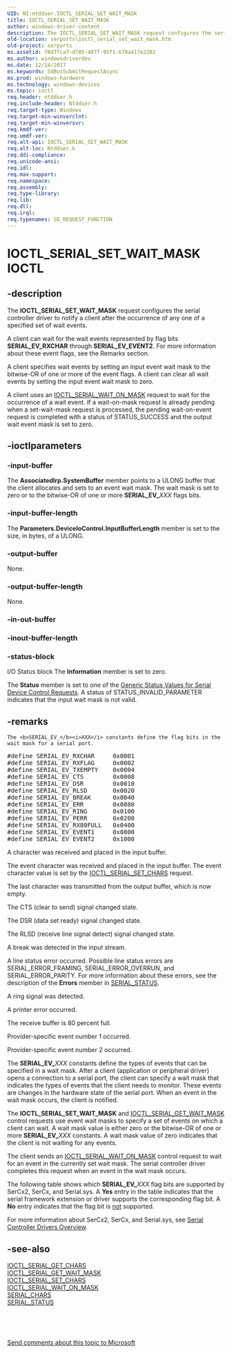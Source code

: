 ```yaml
---
UID: NI:ntddser.IOCTL_SERIAL_SET_WAIT_MASK
title: IOCTL_SERIAL_SET_WAIT_MASK
author: windows-driver-content
description: The IOCTL_SERIAL_SET_WAIT_MASK request configures the serial controller driver to notify a client after the occurrence of any one of a specified set of wait events.
old-location: serports\ioctl_serial_set_wait_mask.htm
old-project: serports
ms.assetid: 78d7fca7-d705-407f-95f1-670a417e2202
ms.author: windowsdriverdev
ms.date: 12/14/2017
ms.keywords: SdBusSubmitRequestAsync
ms.prod: windows-hardware
ms.technology: windows-devices
ms.topic: ioctl
req.header: ntddser.h
req.include-header: Ntddser.h
req.target-type: Windows
req.target-min-winverclnt: 
req.target-min-winversvr: 
req.kmdf-ver: 
req.umdf-ver: 
req.alt-api: IOCTL_SERIAL_SET_WAIT_MASK
req.alt-loc: Ntddser.h
req.ddi-compliance: 
req.unicode-ansi: 
req.idl: 
req.max-support: 
req.namespace: 
req.assembly: 
req.type-library: 
req.lib: 
req.dll: 
req.irql: 
req.typenames: SD_REQUEST_FUNCTION
---
```


# IOCTL_SERIAL_SET_WAIT_MASK IOCTL



## -description
The <b>IOCTL_SERIAL_SET_WAIT_MASK</b> request configures the serial controller driver to notify a client after the occurrence of any one of a specified set of wait events.

A client can wait for the wait events represented by flag bits <b>SERIAL_EV_RXCHAR</b> through <b>SERIAL_EV_EVENT2</b>. For more information about these event flags, see the Remarks section.

A client specifies wait events by setting an input event wait mask to the bitwise-OR of one or more of the event flags. A client can clear all wait events by setting the input event wait mask to zero.

A client uses an <a href="..\ntddser\ni-ntddser-ioctl_serial_wait_on_mask.md">IOCTL_SERIAL_WAIT_ON_MASK</a> request to wait for the occurrence of a wait event. If a wait-on-mask request is already pending when a set-wait-mask request is processed, the pending wait-on-event request is completed with a status of STATUS_SUCCESS and the output wait event mask is set to zero.



## -ioctlparameters

### -input-buffer
The <b>AssociatedIrp.SystemBuffer</b> member points to a ULONG buffer that the client allocates and sets to an event wait mask. The wait mask is set to zero or to the bitwise-OR of one or more <b>SERIAL_EV_</b><i>XXX</i> flags bits.


### -input-buffer-length
The <b>Parameters.DeviceIoControl.InputBufferLength</b> member is set to the size, in bytes, of a ULONG.


### -output-buffer
None.


### -output-buffer-length
None.


### -in-out-buffer

<text></text>

### -inout-buffer-length

<text></text>

### -status-block
I/O Status block
The <b>Information</b> member is set to zero.

The <b>Status</b> member is set to one of the <a href="serial_device_control_requests.htm#generic_status_values_for_serial_device_control_requests">Generic Status Values for Serial Device Control Requests</a>. A status of STATUS_INVALID_PARAMETER indicates that the input wait mask is not valid.


## -remarks

    The <b>SERIAL_EV_</b><i>XXX</i> constants define the flag bits in the wait mask for a serial port.
   


<pre class="syntax">#define SERIAL_EV_RXCHAR     0x0001
#define SERIAL_EV_RXFLAG     0x0002
#define SERIAL_EV_TXEMPTY    0x0004
#define SERIAL_EV_CTS        0x0008
#define SERIAL_EV_DSR        0x0010
#define SERIAL_EV_RLSD       0x0020
#define SERIAL_EV_BREAK      0x0040
#define SERIAL_EV_ERR        0x0080
#define SERIAL_EV_RING       0x0100
#define SERIAL_EV_PERR       0x0200
#define SERIAL_EV_RX80FULL   0x0400
#define SERIAL_EV_EVENT1     0x0800
#define SERIAL_EV_EVENT2     0x1000</pre>




A character was received and placed in the input buffer.

The event character was received and placed in the input buffer. The event character value is set by the <a href="..\ntddser\ni-ntddser-ioctl_serial_set_chars.md">IOCTL_SERIAL_SET_CHARS</a> request.

The last character was transmitted from the output buffer, which is now empty.

The CTS (clear to send) signal changed state.

The DSR (data set ready) signal changed state.

The RLSD (receive line signal detect) signal changed state.

A break was detected in the input stream.

A line status error occurred. Possible line status errors are SERIAL_ERROR_FRAMING, SERIAL_ERROR_OVERRUN, and SERIAL_ERROR_PARITY. For more information about these errors, see the description of the <b>Errors</b> member in <a href="..\ntddser\ns-ntddser-_serial_status.md">SERIAL_STATUS</a>.

A ring signal was detected.

A printer error occurred.

The receive buffer is 80 percent full.

Provider-specific event number 1 occurred.

Provider-specific event number 2 occurred.

The <b>SERIAL_EV_</b><i>XXX</i> constants define the types of events that can be specified in a wait mask. After a client (application or peripheral driver) opens a connection to a serial port, the client can specify a wait mask that indicates the types of events that the client needs to monitor. These events are changes in the hardware state of the serial port. When an event in the wait mask occurs, the client is notified.

The <b>IOCTL_SERIAL_SET_WAIT_MASK</b> and <a href="..\ntddser\ni-ntddser-ioctl_serial_get_wait_mask.md">IOCTL_SERIAL_GET_WAIT_MASK</a> control requests use event wait masks to specify a set of events on which a client can wait. A wait mask value is either zero or the bitwise-OR of one or more <b>SERIAL_EV_</b><i>XXX</i> constants. A wait mask value of zero indicates that the client is not waiting for any events.

The client sends an <a href="..\ntddser\ni-ntddser-ioctl_serial_wait_on_mask.md">IOCTL_SERIAL_WAIT_ON_MASK</a> control request to wait for an event in the currently set wait mask. The serial controller driver completes this request when an event in the wait mask occurs.

The following table shows which <b>SERIAL_EV_</b><i>XXX</i> flag bits are supported by SerCx2, SerCx, and Serial.sys. A <b>Yes</b> entry in the table indicates that the serial framework extension or driver supports the corresponding flag bit. A <b>No</b> entry indicates that the flag bit is <u>not</u> supported.

For more information about SerCx2, SerCx, and Serial.sys, see <a href="https://msdn.microsoft.com/1EA0221E-0F68-429B-9DA5-4AE2D3394A09">Serial Controller Drivers Overview</a>.


## -see-also
<dl>
<dt>
<a href="..\ntddser\ni-ntddser-ioctl_serial_get_chars.md">IOCTL_SERIAL_GET_CHARS</a>
</dt>
<dt>
<a href="..\ntddser\ni-ntddser-ioctl_serial_get_wait_mask.md">IOCTL_SERIAL_GET_WAIT_MASK</a>
</dt>
<dt>
<a href="..\ntddser\ni-ntddser-ioctl_serial_set_chars.md">IOCTL_SERIAL_SET_CHARS</a>
</dt>
<dt>
<a href="..\ntddser\ni-ntddser-ioctl_serial_wait_on_mask.md">IOCTL_SERIAL_WAIT_ON_MASK</a>
</dt>
<dt>
<a href="..\ntddser\ns-ntddser-_serial_chars.md">SERIAL_CHARS</a>
</dt>
<dt>
<a href="..\ntddser\ns-ntddser-_serial_status.md">SERIAL_STATUS</a>
</dt>
</dl>
 

 

<a href="mailto:wsddocfb@microsoft.com?subject=Documentation%20feedback [serports\serports]:%20IOCTL_SERIAL_SET_WAIT_MASK control code%20 RELEASE:%20(12/14/2017)&amp;body=%0A%0APRIVACY STATEMENT%0A%0AWe use your feedback to improve the documentation. We don't use your email address for any other purpose, and we'll remove your email address from our system after the issue that you're reporting is fixed. While we're working to fix this issue, we might send you an email message to ask for more info. Later, we might also send you an email message to let you know that we've addressed your feedback.%0A%0AFor more info about Microsoft's privacy policy, see http://privacy.microsoft.com/en-us/default.aspx." title="Send comments about this topic to Microsoft">Send comments about this topic to Microsoft</a>

